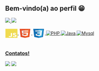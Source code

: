 ## Bem-vindo(a) ao perfil 😁

 <div>
   <a href="https://github.com/JessieNeire">
   <img height="180em" src="https://github-readme-stats.vercel.app/api?username=JessieNeire&show_icons=true&theme=tokyonight&include_all_commits=true&count_private=true"/>
   <img height="180em" src="https://github-readme-stats.vercel.app/api/top-langs/?username=JessieNeire&layout=compact&langs_count=6&theme=tokyonight"/>
</div>
    
<div style="display: inline_block"><br>
  <img align="center" alt="Js" height="30" width="40" src="https://raw.githubusercontent.com/devicons/devicon/master/icons/javascript/javascript-plain.svg">
  <img align="center" alt="HTML" height="30" width="40" src="https://raw.githubusercontent.com/devicons/devicon/master/icons/html5/html5-original.svg">
  <img align="center" alt="CSS" height="30" width="40" src="https://raw.githubusercontent.com/devicons/devicon/master/icons/css3/css3-original.svg">
  <img align="center" alt="PHP" height="45" width="50" src="https://cdn.jsdelivr.net/gh/devicons/devicon@latest/icons/php/php-original.svg">
  <img align="center" alt="Java" height="40" width="50" src="https://cdn.jsdelivr.net/gh/devicons/devicon@latest/icons/java/java-original-wordmark.svg">
  <img align="center" alt="Mysql" height="35" width="40" src="https://cdn.jsdelivr.net/gh/devicons/devicon@latest/icons/mysql/mysql-original.svg">
          
  
          
</div>
 
<br>
 
### Contatos!
 
<div> 
  
  <a href="mailto:jessie.neire@gmail.com"><img src="https://img.shields.io/badge/-Gmail-%23333?style=for-the-badge&logo=gmail&logoColor=white" target="_blank"></a>
  <a href="https://www.linkedin.com/in/jessieneire" target="_blank"><img src="https://img.shields.io/badge/-LinkedIn-%230077B5?style=for-the-badge&logo=linkedin&logoColor=white" target="_blank"></a>
</div>

<!---
JessieNeire/JessieNeire is a ✨ special ✨ repository because its `README.md` (this file) appears on your GitHub profile.
You can click the Preview link to take a look at your changes.
--->
